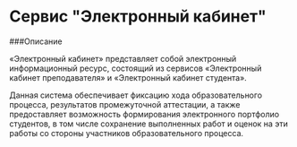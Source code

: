 # Сервис "Электронный кабинет"

###Описание

«Электронный кабинет» представляет
собой электронный информационный ресурс, состоящий из сервисов «Электронный кабинет преподавателя» и «Электронный кабинет студента».

Данная система обеспечивает фиксацию хода образовательного процесса, результатов промежуточной аттестации, а также предоставляет возможность формирования электронного портфолио студентов, в том числе сохранение выполненных работ и оценок на эти работы со стороны участников образовательного процесса.
